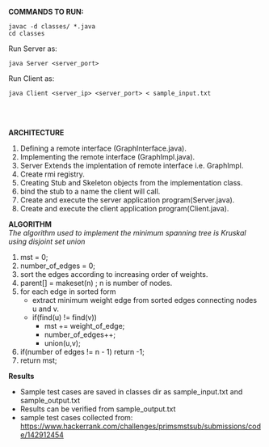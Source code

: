 **COMMANDS TO RUN:**
<br/>
```
javac -d classes/ *.java
cd classes
```
Run Server as:
```
java Server <server_port>
```
Run Client as:
```
java Client <server_ip> <server_port> < sample_input.txt
```
<br/>
<br/>

**ARCHITECTURE**<br>
1. Defining a remote interface (GraphInterface.java).
2. Implementing the remote interface (GraphImpl.java).
3. Server Extends the implentation of remote interface i.e. GraphImpl.
4. Create rmi registry.
5. Creating Stub and Skeleton objects from the implementation class.
6. bind the stub to a name the client will call.
7. Create and execute the server application program(Server.java).
8. Create and execute the client application program(Client.java).

**ALGORITHM**<br>
*The algorithm used to implement the minimum spanning tree is Kruskal using disjoint set union*<br>
1. mst = 0;
2. number_of_edges = 0;
3. sort the edges according to increasing order of weights.
4. parent[] = makeset(n) ; n is number of nodes.
5. for each edge in sorted form
    * extract minimum weight edge from sorted edges connecting nodes u and v.
    * if(find(u) != find(v))
        * mst += weight_of_edge;
        * number_of_edges++;
        * union(u,v);
6. if(number of edges != n - 1) return -1;
4. return mst;

**Results**<br>
* Sample test cases are saved in classes dir as sample_input.txt and sample_output.txt
* Results can be verified from sample_output.txt
* sample test cases collected from: https://www.hackerrank.com/challenges/primsmstsub/submissions/code/142912454